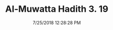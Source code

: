 ---
title        : "Al-Muwatta Hadith 3. 19"
date         : 7/25/2018 12:28:28 PM
draft        : false
type         : "hadith"
layout       : "hadith"
BookCode     : "AMH"
VolumeNumber : "3"
HadithNumber : "19"
categories  :  ["Prayer - The Opening of the Prayer"]
---